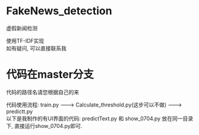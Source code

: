 # FakeNews_detection
虚假新闻检测  

使用TF-IDF实现  
如有疑问, 可以直接联系我  


# 代码在master分支  

代码的路径名请您根据自己的来  

代码使用流程:   train.py  --->  Calculate_threshold.py(这步可以不做)  --->  predictt.py   
以下是我制作的有UI界面的代码:  predictText.py 和 show_0704.py 放在同一目录下,  直接运行show_0704.py即可.
